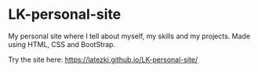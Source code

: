 # LK-personal-site

My personal site where I tell about myself, my skills and my projects.
Made using HTML, CSS and BootStrap.

Try the site here: https://latezki.github.io/LK-personal-site/
